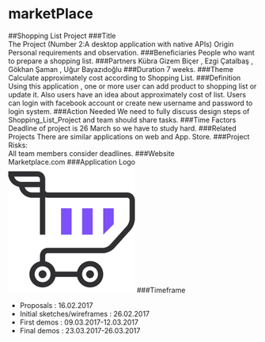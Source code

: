 # marketPlace

##Shopping List Project 
###Title	
The Project (Number 2:A desktop application with native APIs)
Origin	Personal requirements and observation.
###Beneficiaries
People who want to prepare a shopping list.
###Partners
Kübra Gizem Biçer , Ezgi Çatalbaş , Gökhan Şaman , Uğur Bayazıdoğlu
###Duration
7 weeks.
###Theme
Calculate approximately cost according to Shopping List.
###Definition
Using this application , one or more user can add product to shopping list or update it. Also users have an idea about approximately cost of list. Users can login with facebook account or  create new username and password to login system.
###Action Needed
We need to fully discuss design steps of  Shopping_List_Project and  team should share tasks.
###Time Factors	
Deadline  of project is 26 March so we have to study hard.
###Related Projects	
There are similar applications on web and App. Store.
###Project Risks:	
All team members consider deadlines.
###Website	
Marketplace.com
###Application Logo
![](images/logo.png)
###Timeframe 
- Proposals : 16.02.2017  
- Initial sketches/wireframes : 26.02.2017  
- First demos : 09.03.2017-12.03.2017  
- Final demos : 23.03.2017-26.03.2017  
